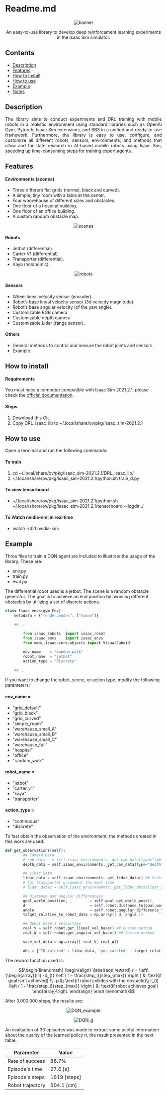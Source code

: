 # Readme.md

<p align="center">
  <img src="images/banner_slim.jpg" alt="banner"/>
</p>

<p align="center">
  An easy-to-use library to develop deep reinforcement learning experiments in the Isaac Sim simulator. 
</p>


## Contents

- [Description](#Description)
- [Features](#Features)
- [How to install](#How-to-install)
- [How to use](#How-to-use)
- [Example](#Example)
- [Notes](#Notes)


## Description
<a name="Description"/>

<p align="justify">
  The library aims to conduct experiments and DRL training with mobile robots in a realistic environment using standard libraries such as OpenAi Gym, Pytorch, Isaac Sim extensions, and SB3 in a unified and ready-to-use framework. Furthermore, the library is easy to use, configure, and customize all different robots, sensors, environments, and methods that allow and facilitate research in AI-based mobile robots using Isaac Sim, speeding up time-consuming steps for training expert agents.
</p>


## Features
<a name="Features"/>

#### Environments (scenes)
* Three different flat grids (normal, black and curved).
* A simple, tiny room with a table at the center.
* Four whorehouse of different sizes and obstacles.
* One floor of a hospital building.
* One floor of an office building.
* A custom random obstacle map.

<p align="center">
  <img src="images/scenes.gif" alt="scenes"/>
</p>

#### Robots
* Jetbot      (differential).
* Carter V1   (differential).
* Transporter (differential).
* Kaya        (holonomic).

<p align="center">
  <img src="images/robots.gif" alt="robots"/>
</p>

#### Sensors
* Wheel lineal velocity sensor (encoder).
* Robot’s base lineal velocity sensor (3d velocity magnitude).
* Robot’s base angular velocity (of the yaw angle).
* Customizable RGB camera
* Customizable depth camera
* Customizable Lidar (range sensor).

#### Others
* General methods to control and mesure the robot joints and sensors.
* Example.

## How to install
<a name="How-to-install"/>

#### Requirements
You must hace a computer compatible with Isaac Sim 2021.2.1, please check the [official documentation](https://docs.omniverse.nvidia.com/app_isaacsim/app_isaacsim/requirements.html).

#### Steps
 1. Download this Git.
 2. Copy DRL_Isaac_lib to ~/.local/share/ov/pkg/isaac_sim-2021.2.1


## How to use
<a name="How-to-use"/>

Open a terminal and run the following commands:

#### To train
 1. cd ~/.local/share/ov/pkg/isaac_sim-2021.2.1/DRL_Isaac_lib/
 2. ~/.local/share/ov/pkg/isaac_sim-2021.2.1/python.sh train_d.py

#### To view tensorboard
* ~/.local/share/ov/pkg/isaac_sim-2021.2.1/python.sh ~/.local/share/ov/pkg/isaac_sim-2021.2.1/tensorboard --logdir ./

#### To Watch nvidia-smi in real time
* watch -n0.1 nvidia-smi


## Example
<a name="Example"/>

Three files to train a DQN agent are included to illustrate the usage of the library. These are: 
* env.py
* train.py
* eval.py

The differential robot used is a jetbot. The scene is a random obstacle generator. The goal is to achieve an end position by avoiding different obstacles by utilizing a set of discrete actions. 

```python
class Isaac_envs(gym.Env):
    metadata = {"render.modes": ["human"]}
    
    ## ...

        from isaac_robots  import isaac_robot
        from isaac_envs    import isaac_envs  
        from omni.isaac.core.objects import VisualCuboid

        env_name    = "random_walk"
        robot_name  = "jetbot"
        action_type = "discrete"
        
    ## ...
```

If you want to change the robot, scene, or action type, modify the following parameters:

#### env_name =
* "grid_default"
* "grid_black"
* "grid_curved"
* "simple_room"
* "warehause_small_A"
* "warehause_small_B"
* "warehause_small_C"
* "warehause_full"
* "hospital"
* "office"
* "random_walk"


#### robot_name = 
* "jetbot"
* "carter_v1"
* "kaya"
* "transporter"

#### action_type = 
* "continuous"
* "discrete"

To fast obtain the observation of the environment, the methods created in this work are used:

```python
def get_observations(self):
        ## Camera Data
        # rgb_data   = self.isaac_environments._get_cam_data(type="rgb") ## Custom method
        depth_data = self.isaac_environments._get_cam_data(type="depth") ## Custom method

        ## Lidar Data
        lidar_data = self.isaac_environments._get_lidar_data() ## Custom method
        # for transporter uncomment the next line
        # lidar_data2 = self.isaac_environments._get_lidar_data(lidar_selector=2) ## Custom method

        ## Distance and angular differencess
        goal_world_position, _        = self.goal.get_world_pose()
        d                             = self.robot.distance_to(goal_world_position) ## Custom method
        angle                         = self.robot.angular_difference_to(goal_world_position) ## Custom method
        target_relative_to_robot_data = np.array([ d, angle ])

        ## Robot base's velocities
        real_V = self.robot.get_lineal_vel_base() ## Custom method
        real_W = self.robot.get_angular_vel_base() ## Custom method

        vase_vel_data = np.array([ real_V, real_W])

        obs = {"IR_raleted" : lidar_data, "pos_raleted" : target_relative_to_robot_data, "vel_raleted" : vase_vel_data} 
```

The reward function used is:

$$\begin{linenomath}
\begin{align}
\label{eqn:reward}
r = \left\{\begin{array}{lll}
-d_{t}  \left ( 1 - \frac{step_i}{step_{max}} \right ) &; \text{if goal isn't achieved} \\
-p  &; \text{if robot collides with the obstacle}\\ 
r_{l} \left ( 1 - \frac{step_i}{step_{max}} \right ) &; \text{if robot achieves goal}
\end{array}\right.
\end{align}
\end{linenomath}$$

After 3.000.000 steps, the results are:

<p align="center">
  <img src="images/DQN_example.jpg" alt="DQN_example"/>
</p>

<p align="center">
  <img src="images/DQN_g.gif" alt="DQN_g"/>
</p>

An evaluation of 30 episodes was made to extract some useful information about the quality of the learned policy $\pi$, the result presented in the next table.

| Parameter        | Value         |
|------------------|---------------|
| Rate of success  |  86.7%        |
| Episode's time   |  27.6 [s]     |
| Episode's steps  |  1619 [steps] |
| Robot trajectory |  504.1 [cm]   |
